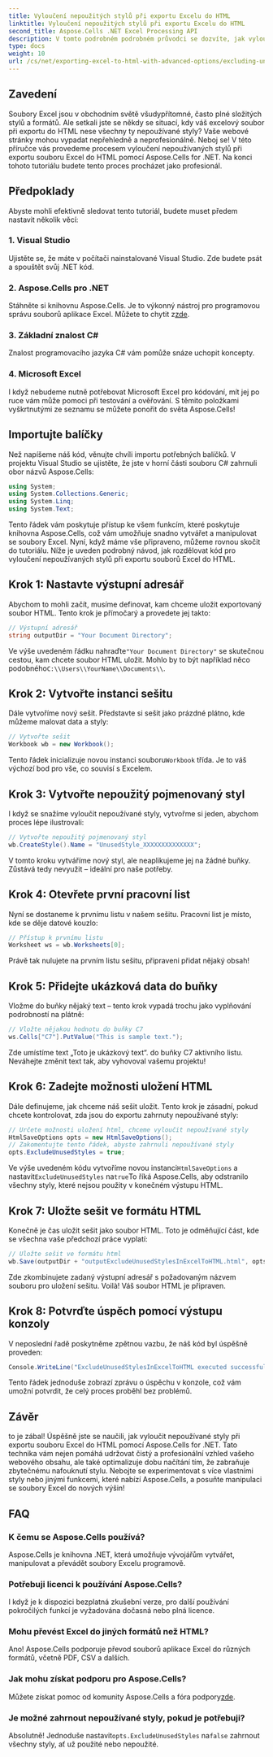 ```yaml
---
title: Vyloučení nepoužitých stylů při exportu Excelu do HTML
linktitle: Vyloučení nepoužitých stylů při exportu Excelu do HTML
second_title: Aspose.Cells .NET Excel Processing API
description: V tomto podrobném podrobném průvodci se dozvíte, jak vyloučit nepoužívané styly při exportu Excelu do HTML pomocí Aspose.Cells for .NET.
type: docs
weight: 10
url: /cs/net/exporting-excel-to-html-with-advanced-options/excluding-unused-styles/
---
```

## Zavedení
Soubory Excel jsou v obchodním světě všudypřítomné, často plné složitých stylů a formátů. Ale setkali jste se někdy se situací, kdy váš excelový soubor při exportu do HTML nese všechny ty nepoužívané styly? Vaše webové stránky mohou vypadat nepřehledně a neprofesionálně. Neboj se! V této příručce vás provedeme procesem vyloučení nepoužívaných stylů při exportu souboru Excel do HTML pomocí Aspose.Cells for .NET. Na konci tohoto tutoriálu budete tento proces procházet jako profesionál.
## Předpoklady
Abyste mohli efektivně sledovat tento tutoriál, budete muset předem nastavit několik věcí:
### 1. Visual Studio
Ujistěte se, že máte v počítači nainstalované Visual Studio. Zde budete psát a spouštět svůj .NET kód.
### 2. Aspose.Cells pro .NET
Stáhněte si knihovnu Aspose.Cells. Je to výkonný nástroj pro programovou správu souborů aplikace Excel. Můžete to chytit z[zde](https://releases.aspose.com/cells/net/).
### 3. Základní znalost C#
Znalost programovacího jazyka C# vám pomůže snáze uchopit koncepty.
### 4. Microsoft Excel
I když nebudeme nutně potřebovat Microsoft Excel pro kódování, mít jej po ruce vám může pomoci při testování a ověřování.
S těmito položkami vyškrtnutými ze seznamu se můžete ponořit do světa Aspose.Cells!
## Importujte balíčky
Než napíšeme náš kód, věnujte chvíli importu potřebných balíčků. V projektu Visual Studio se ujistěte, že jste v horní části souboru C# zahrnuli obor názvů Aspose.Cells:
```csharp
using System;
using System.Collections.Generic;
using System.Linq;
using System.Text;
```
Tento řádek vám poskytuje přístup ke všem funkcím, které poskytuje knihovna Aspose.Cells, což vám umožňuje snadno vytvářet a manipulovat se soubory Excel.
Nyní, když máme vše připraveno, můžeme rovnou skočit do tutoriálu. Níže je uveden podrobný návod, jak rozdělovat kód pro vyloučení nepoužívaných stylů při exportu souborů Excel do HTML.
## Krok 1: Nastavte výstupní adresář
Abychom to mohli začít, musíme definovat, kam chceme uložit exportovaný soubor HTML. Tento krok je přímočarý a provedete jej takto:
```csharp
// Výstupní adresář
string outputDir = "Your Document Directory";
```
 Ve výše uvedeném řádku nahraďte`"Your Document Directory"` se skutečnou cestou, kam chcete soubor HTML uložit. Mohlo by to být například něco podobného`C:\\Users\\YourName\\Documents\\`.
## Krok 2: Vytvořte instanci sešitu
Dále vytvoříme nový sešit. Představte si sešit jako prázdné plátno, kde můžeme malovat data a styly:
```csharp
// Vytvořte sešit
Workbook wb = new Workbook();
```
 Tento řádek inicializuje novou instanci souboru`Workbook` třída. Je to váš výchozí bod pro vše, co souvisí s Excelem.
## Krok 3: Vytvořte nepoužitý pojmenovaný styl
I když se snažíme vyloučit nepoužívané styly, vytvořme si jeden, abychom proces lépe ilustrovali:
```csharp
// Vytvořte nepoužitý pojmenovaný styl
wb.CreateStyle().Name = "UnusedStyle_XXXXXXXXXXXXXX";
```
V tomto kroku vytváříme nový styl, ale neaplikujeme jej na žádné buňky. Zůstává tedy nevyužit – ideální pro naše potřeby.
## Krok 4: Otevřete první pracovní list
Nyní se dostaneme k prvnímu listu v našem sešitu. Pracovní list je místo, kde se děje datové kouzlo:
```csharp
// Přístup k prvnímu listu
Worksheet ws = wb.Worksheets[0];
```
Právě tak nulujete na prvním listu sešitu, připraveni přidat nějaký obsah!
## Krok 5: Přidejte ukázková data do buňky
Vložme do buňky nějaký text – tento krok vypadá trochu jako vyplňování podrobností na plátně:
```csharp
// Vložte nějakou hodnotu do buňky C7
ws.Cells["C7"].PutValue("This is sample text.");
```
Zde umístíme text „Toto je ukázkový text“. do buňky C7 aktivního listu. Neváhejte změnit text tak, aby vyhovoval vašemu projektu!
## Krok 6: Zadejte možnosti uložení HTML
Dále definujeme, jak chceme náš sešit uložit. Tento krok je zásadní, pokud chcete kontrolovat, zda jsou do exportu zahrnuty nepoužívané styly:
```csharp
// Určete možnosti uložení html, chceme vyloučit nepoužívané styly
HtmlSaveOptions opts = new HtmlSaveOptions();
// Zakomentujte tento řádek, abyste zahrnuli nepoužívané styly
opts.ExcludeUnusedStyles = true;
```
 Ve výše uvedeném kódu vytvoříme novou instanci`HtmlSaveOptions` a nastavit`ExcludeUnusedStyles` na`true`To říká Aspose.Cells, aby odstranilo všechny styly, které nejsou použity v konečném výstupu HTML.
## Krok 7: Uložte sešit ve formátu HTML
Konečně je čas uložit sešit jako soubor HTML. Toto je odměňující část, kde se všechna vaše předchozí práce vyplatí:
```csharp
// Uložte sešit ve formátu html
wb.Save(outputDir + "outputExcludeUnusedStylesInExcelToHTML.html", opts);
```
Zde zkombinujete zadaný výstupní adresář s požadovaným názvem souboru pro uložení sešitu. Voilà! Váš soubor HTML je připraven.
## Krok 8: Potvrďte úspěch pomocí výstupu konzoly
V neposlední řadě poskytněme zpětnou vazbu, že náš kód byl úspěšně proveden:
```csharp
Console.WriteLine("ExcludeUnusedStylesInExcelToHTML executed successfully.");
```
Tento řádek jednoduše zobrazí zprávu o úspěchu v konzole, což vám umožní potvrdit, že celý proces proběhl bez problémů.
## Závěr
to je zábal! Úspěšně jste se naučili, jak vyloučit nepoužívané styly při exportu souboru Excel do HTML pomocí Aspose.Cells for .NET. Tato technika vám nejen pomáhá udržovat čistý a profesionální vzhled vašeho webového obsahu, ale také optimalizuje dobu načítání tím, že zabraňuje zbytečnému nafouknutí stylu. 
Nebojte se experimentovat s více vlastními styly nebo jinými funkcemi, které nabízí Aspose.Cells, a posuňte manipulaci se soubory Excel do nových výšin!
## FAQ
### K čemu se Aspose.Cells používá?  
Aspose.Cells je knihovna .NET, která umožňuje vývojářům vytvářet, manipulovat a převádět soubory Excelu programově.
### Potřebuji licenci k používání Aspose.Cells?  
I když je k dispozici bezplatná zkušební verze, pro další používání pokročilých funkcí je vyžadována dočasná nebo plná licence.
### Mohu převést Excel do jiných formátů než HTML?  
Ano! Aspose.Cells podporuje převod souborů aplikace Excel do různých formátů, včetně PDF, CSV a dalších.
### Jak mohu získat podporu pro Aspose.Cells?  
 Můžete získat pomoc od komunity Aspose.Cells a fóra podpory[zde](https://forum.aspose.com/c/cells/9).
### Je možné zahrnout nepoužívané styly, pokud je potřebuji?  
 Absolutně! Jednoduše nastavit`opts.ExcludeUnusedStyles` na`false` zahrnout všechny styly, ať už použité nebo nepoužité.